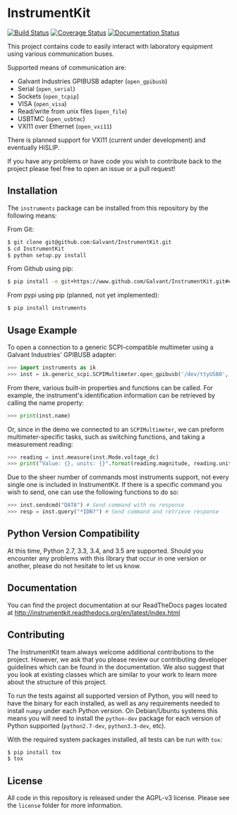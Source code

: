 InstrumentKit
=============

[![Build Status](https://travis-ci.org/Galvant/InstrumentKit.svg?branch=dev)](https://travis-ci.org/Galvant/InstrumentKit) [![Coverage Status](https://coveralls.io/repos/Galvant/InstrumentKit/badge.svg?branch=dev)](https://coveralls.io/r/Galvant/InstrumentKit?branch=dev) [![Documentation Status](https://readthedocs.org/projects/instrumentkit/badge/?version=latest)](https://readthedocs.org/projects/instrumentkit/?badge=latest)

This project contains code to easily interact with laboratory equipment using
various communication buses.

Supported means of communication are:
- Galvant Industries GPIBUSB adapter (`open_gpibusb`)
- Serial (`open_serial`)
- Sockets (`open_tcpip`)
- VISA (`open_visa`)
- Read/write from unix files (`open_file`)
- USBTMC (`open_usbtmc`)
- VXI11 over Ethernet (`open_vxi11`)

There is planned support for VXI11 (current under development) and eventually
HiSLIP.

If you have any problems or have code you wish to contribute back to the
project please feel free to open an issue or a pull request!

Installation
------------

The `instruments` package can be installed from this repository by the
following means:

From Git:
```bash
$ git clone git@github.com:Galvant/InstrumentKit.git
$ cd InstrumentKit
$ python setup.py install
```

From Github using pip:
``` bash
$ pip install -e git+https://www.github.com/Galvant/InstrumentKit.git#egg=instruments
```

From pypi using pip (planned, not yet implemented):
```bash
$ pip install instruments
```

Usage Example
-------------

To open a connection to a generic SCPI-compatible multimeter using a Galvant
Industries' GPIBUSB adapter:

```python
>>> import instruments as ik
>>> inst = ik.generic_scpi.SCPIMultimeter.open_gpibusb('/dev/ttyUSB0', 1)
```

From there, various built-in properties and functions can be called. For
example, the instrument's identification information can be retrieved by
calling the name property:

```python
>>> print(inst.name)
```

Or, since in the demo we connected to an `SCPIMultimeter`, we can preform
multimeter-specific tasks, such as switching functions, and taking a
measurement reading:

```python
>>> reading = inst.measure(inst.Mode.voltage_dc)
>>> print("Value: {}, units: {}".format(reading.magnitude, reading.units))
```

Due to the sheer number of commands most instruments support, not every single 
one is included in InstrumentKit. If there is a specific command you wish to 
send, one can use the following functions to do so:

```python
>>> inst.sendcmd("DATA") # Send command with no response
>>> resp = inst.query("*IDN?") # Send command and retrieve response
```

Python Version Compatibility
----------------------------

At this time, Python 2.7, 3.3, 3.4, and 3.5 are supported. Should you encounter
any problems with this library that occur in one version or another, please
do not hesitate to let us know.

Documentation
-------------

You can find the project documentation at our ReadTheDocs pages located at
http://instrumentkit.readthedocs.org/en/latest/index.html

Contributing
------------

The InstrumentKit team always welcome additional contributions to the project.
However, we ask that you please review our contributing developer guidelines
which can be found in the documentation. We also suggest that you look at
existing classes which are similar to your work to learn more about the
structure of this project.

To run the tests against all supported version of Python, you will need to
have the binary for each installed, as well as any requirements needed to
install `numpy` under each Python version. On Debian/Ubuntu systems this means
you will need to install the `python-dev` package for each version of Python
supported (`python2.7-dev`, `python3.3-dev`, etc).

With the required system packages installed, all tests can be run with `tox`:

```bash
$ pip install tox
$ tox
```

License
-------

All code in this repository is released under the AGPL-v3 license. Please see
the `license` folder for more information.
